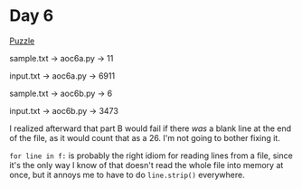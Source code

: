 # Day 6

[Puzzle](https://adventofcode.com/2020/day/6)

sample.txt -> aoc6a.py -> 11

input.txt -> aoc6a.py -> 6911

sample.txt -> aoc6b.py -> 6

input.txt -> aoc6b.py -> 3473

I realized afterward that part B would fail if there *was* a blank line at
the end of the file, as it would count that as a 26. I'm not going to bother
fixing it.

`for line in f:` is probably the right idiom for reading lines from a
file, since it's the only way I know of that doesn't read the whole file into
memory at once, but it annoys me to have to do `line.strip()` everywhere.

